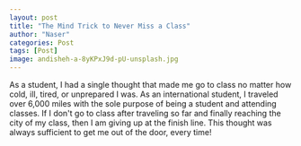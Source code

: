 ```yaml
---
layout: post
title: "The Mind Trick to Never Miss a Class"
author: "Naser"
categories: Post
tags: [Post]
image: andisheh-a-8yKPxJ9d-pU-unsplash.jpg
---
```


As a student, I had a single thought that made me go to class no matter how cold, ill, tired, or unprepared I was.  As an international student, I traveled over 6,000 miles with the sole purpose of being a student and attending classes.  If I don't go to class after traveling so far and finally reaching the city of my class, then I am giving up at the finish line.  This thought was always sufficient to get me out of the door, every time!

